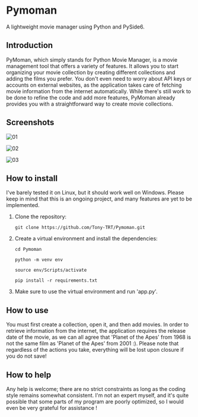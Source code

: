 # Pymoman
A lightweight movie manager using Python and PySide6.

## Introduction
PyMoman, which simply stands for Python Movie Manager, is a movie management tool that offers a variety of features.
It allows you to start organizing your movie collection by creating different collections and adding the films you prefer.
You don't even need to worry about API keys or accounts on external websites, as the application takes care of fetching movie information from the internet automatically.
While there's still work to be done to refine the code and add more features, PyMoman already provides you with a straightforward way to create movie collections.

## Screenshots

![01](https://github.com/Tony-TRT/Pymoman/assets/146631446/aa1df8dd-2994-4577-8674-dcdc159dcad9)


![02](https://github.com/Tony-TRT/Pymoman/assets/146631446/6f49ade9-445c-4b15-8ed6-cf2feea1c648)


![03](https://github.com/Tony-TRT/Pymoman/assets/146631446/9c445c3b-6dd1-4ae8-b430-17cad91f60fe)

## How to install
I've barely tested it on Linux, but it should work well on Windows.
Please keep in mind that this is an ongoing project, and many features are yet to be implemented.

1) Clone the repository:
   
   `git clone https://github.com/Tony-TRT/Pymoman.git`

2) Create a virtual environment and install the dependencies:
   
   `cd Pymoman`
   
   `python -m venv env`

   `source env/Scripts/activate`

   `pip install -r requirements.txt`

3) Make sure to use the virtual environment and run 'app.py'.

## How to use
You must first create a collection, open it, and then add movies.
In order to retrieve information from the internet, the application requires the release date of the movie, as we can all agree that 'Planet of the Apes' from 1968 is not the same film as 'Planet of the Apes' from 2001 :).
Please note that regardless of the actions you take, everything will be lost upon closure if you do not save!


## How to help
Any help is welcome; there are no strict constraints as long as the coding style remains somewhat consistent.
I'm not an expert myself, and it's quite possible that some parts of my program are poorly optimized, so I would even be very grateful for assistance !
